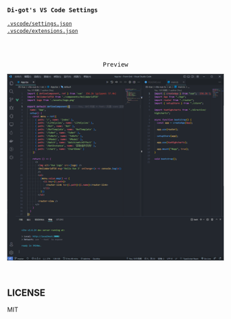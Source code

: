 <samp><b>Di-got's VS Code Settings</b></samp>

[`.vscode/settings.json`](./.vscode/settings.json)<br>
[`.vscode/extensions.json`](./.vscode/extensions.json)

<br>
<br>
<p align="center"><samp>Preview</samp></p>

<p align="center">
<img src="./screenshots/index.png">
</p>

<br>

## LICENSE

MIT

<!-- ↓ Reference -->
<!-- https://github.com/antfu/vscode-settings.git -->

<!-- code --list-extensions | ForEach-Object {"code --install-extension $_"} > extensions.ps1 -->
